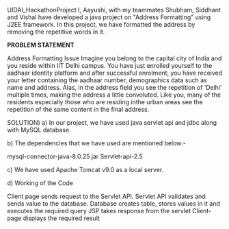 UIDAI_HackathonProject
I, Aayushi, with my teammates Shubham, Siddhant and Vishal have developed a java project on "Address Formatting" using J2EE framework. In this project, we have formatted 
the address by removing the repetitive words in it.

**PROBLEM STATEMENT**

Address Formatting Issue Imagine you belong to the capital city of India and you reside within IIT Delhi campus. You have just enrolled yourself to the aadhaar identity 
platform and after successful enrolment, you have received your letter containing the aadhaar number, demographics data such as name and address. Alas, in the address field 
you see the repetition of ‘Delhi’ multiple times, making the address a little convoluted. Like you, many of the residents especially those who are residing inthe urban 
areas see the repetition of the same content in the final address.

SOLUTION)
a) In our project, we have used java servlet api and jdbc along with MySQL database.

b) The dependencies that we have used are mentioned below:-

mysql-connector-java-8.0.25 jar
Servlet-api-2.5

c) We have used Apache Tomcat v9.0 as a local server.

d) Working of the Code

Client page sends request to the Servlet API.
Servlet API validates and sends value to the database.
Database creates table, stores values in it and executes the required query
JSP takes response from the servlet
Client-page displays the required result
